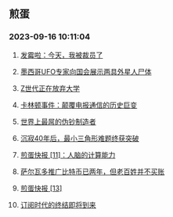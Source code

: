 ## 煎蛋 
### 2023-09-16 10:11:04

1. [发霉啦：今天，我被裁员了](http://jandan.net/p/114178)

2. [墨西哥UFO专家向国会展示两具外星人尸体](http://jandan.net/p/114204)

3. [Z世代正在放弃大学](http://jandan.net/p/114177)

4. [卡林顿事件：颠覆电报通信的历史巨变](http://jandan.net/p/114128)

5. [世界上最屌的伪钞制造者](http://jandan.net/p/114209)

6. [沉寂40年后，最小三角形难题终获突破](http://jandan.net/p/114160)

7. [煎蛋快报 [11]：人脑的计算能力](http://jandan.net/p/114183)

8. [萨尔瓦多推广比特币已两年，但老百姓并不买账](http://jandan.net/p/114176)

9. [煎蛋快报 [13]](http://jandan.net/p/114214)

10. [订阅时代的终结即将到来](http://jandan.net/p/114189)

